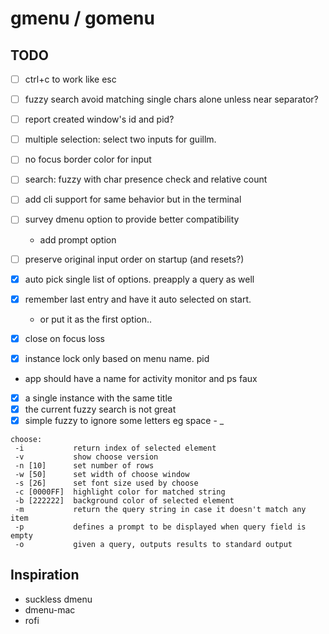 # gmenu / gomenu

## TODO

- [ ] ctrl+c to work like esc

- [ ] fuzzy search avoid matching single chars alone unless near separator?
- [ ] report created window's id and pid?
- [ ] multiple selection: select two inputs for guillm.
- [ ] no focus border color for input
- [ ] search: fuzzy with char presence check and relative count
- [ ] add cli support for same behavior but in the terminal
- [ ] survey dmenu option to provide better compatibility
  - add prompt option
- [ ] preserve original input order on startup (and resets?)
- [x] auto pick single list of options. preapply a query as well
- [x] remember last entry and have it auto selected on start.
  - or put it as the first option..
- [x] close on focus loss
- [x] instance lock only based on menu name. pid
- app should have a name for activity monitor and ps faux
- [x] a single instance with the same title
- [x] the current fuzzy search is not great
- [x] simple fuzzy to ignore some letters eg space - \_

```
choose:
 -i           return index of selected element
 -v           show choose version
 -n [10]      set number of rows
 -w [50]      set width of choose window
 -s [26]      set font size used by choose
 -c [0000FF]  highlight color for matched string
 -b [222222]  background color of selected element
 -m           return the query string in case it doesn't match any item
 -p           defines a prompt to be displayed when query field is empty
 -o           given a query, outputs results to standard output
```

## Inspiration

- suckless dmenu
- dmenu-mac
- rofi
